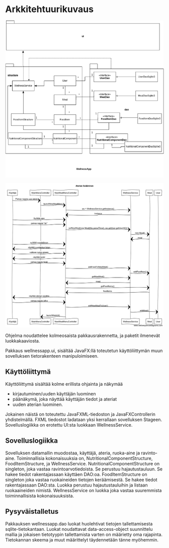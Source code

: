 # Arkkitehtuurikuvaus

![Luokkakaavio](https://github.com/ViliLipo/otm-harjoitustyo/blob/master/dokumentaatio/class_diagram.png)

![Sekvenssi kaavio uuden ruuan lisäämisestä](https://github.com/ViliLipo/otm-harjoitustyo/blob/master/dokumentaatio/sequence_newMeal.png)

Ohjelma noudattelee kolmeosaista pakkausrakennetta, ja paketit ilmenevät
luokkakaaviosta.

Pakkaus wellnessapp.ui, sisältää JavaFX:llä toteutetun käyttöliittymän
muun sovelluksen tietorakenteen manipuloimiseen.

## Käyttöliittymä
Käyttöliittymä sisältää kolme erillista ohjainta ja näkymää
- kirjautuminen/uuden käyttäjän luominen
- päänäkymä, joka näyttää käyttäjän tiedot ja ateriat
- uuden aterian luominen.

Jokainen näistä on toteutettu JavaFXML-tiedoston ja JavaFXControllerin
yhdistelmällä. FXML tiedostot ladataan yksi kerrallaan sovelluksen Stageen.
Sovelluslogiikka on erotettu UI:sta luokkaan WellnessService.

## Sovelluslogiikka
Sovelluksen datamallin muodostaa, käyttäjä, ateria, ruoka-aine ja ravinto-aine.
Toiminnallisia kokonaisuuksia on, NutritionalComponentStructure,
FoodItemStructure, ja WellnessService. NutritionalComponentStructure
on singleton, joka vastaa ravintoarvotiedoista. Se perustuu
hajautustauluun. Se hakee tiedot rakentajassaan käyttäen DAO:oa.
FoodItemStructure on singleton joka vastaa ruokaineiden tietojen keräämisestä.
Se hakee tiedot rakentajassaan DAO:sta. Luokka perustuu hajautustauluihin ja
listaan ruokaaineiden nimistä. WellnessService on luokka joka vastaa
suuremmista toiminnallisista kokonaisuuksista.

## Pysyväistalletus

Pakkauksen wellnessapp.dao luokat huolehtivat tietojen tallettamisesta
sqlite-tietokantaan. Luokat noudattavat data-access-object suunnittelu mallia
ja jokaisen tietotyypin tallettamista varten on määrietty oma rajapinta.
Tietokannan skeema ja muut määrittelyt täydennetään tänne myöhemmin.
